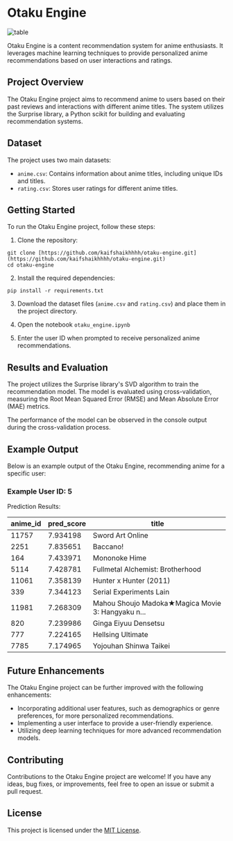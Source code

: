 # Otaku Engine

![table](https://wallpapercave.com/wp/wp5257135.jpg)

Otaku Engine is a content recommendation system for anime enthusiasts. It leverages machine learning techniques to provide personalized anime recommendations based on user interactions and ratings.

## Project Overview

The Otaku Engine project aims to recommend anime to users based on their past reviews and interactions with different anime titles. The system utilizes the Surprise library, a Python scikit for building and evaluating recommendation systems.

## Dataset

The project uses two main datasets:

- `anime.csv`: Contains information about anime titles, including unique IDs and titles.
- `rating.csv`: Stores user ratings for different anime titles.

## Getting Started

To run the Otaku Engine project, follow these steps:

1. Clone the repository:

```
git clone [https://github.com/kaifshaikhhhh/otaku-engine.git](https://github.com/kaifshaikhhhh/otaku-engine.git)
cd otaku-engine
```

2. Install the required dependencies:

```
pip install -r requirements.txt
```


3. Download the dataset files (`anime.csv` and `rating.csv`) and place them in the project directory.

4. Open the notebook `otaku_engine.ipynb`


5. Enter the user ID when prompted to receive personalized anime recommendations.

## Results and Evaluation

The project utilizes the Surprise library's SVD algorithm to train the recommendation model. The model is evaluated using cross-validation, measuring the Root Mean Squared Error (RMSE) and Mean Absolute Error (MAE) metrics.

The performance of the model can be observed in the console output during the cross-validation process.

## Example Output

Below is an example output of the Otaku Engine, recommending anime for a specific user:

### Example User ID: 5

Prediction Results:

| anime_id | pred_score | title                                          |
|----------|------------|------------------------------------------------|
| 11757    | 7.934198   | Sword Art Online                               |
| 2251     | 7.835651   | Baccano!                                       |
| 164      | 7.433971   | Mononoke Hime                                  |
| 5114     | 7.428781   | Fullmetal Alchemist: Brotherhood               |
| 11061    | 7.358139   | Hunter x Hunter (2011)                         |
| 339      | 7.344123   | Serial Experiments Lain                         |
| 11981    | 7.268309   | Mahou Shoujo Madoka★Magica Movie 3: Hangyaku n...|
| 820      | 7.239986   | Ginga Eiyuu Densetsu                           |
| 777      | 7.224165   | Hellsing Ultimate                              |
| 7785     | 7.174965   | Yojouhan Shinwa Taikei                         |



## Future Enhancements

The Otaku Engine project can be further improved with the following enhancements:

- Incorporating additional user features, such as demographics or genre preferences, for more personalized recommendations.
- Implementing a user interface to provide a user-friendly experience.
- Utilizing deep learning techniques for more advanced recommendation models.

## Contributing

Contributions to the Otaku Engine project are welcome! If you have any ideas, bug fixes, or improvements, feel free to open an issue or submit a pull request.

## License

This project is licensed under the [MIT License](LICENSE).
